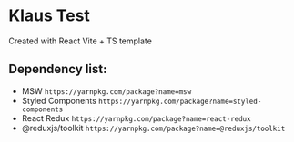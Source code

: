 # Klaus Test

Created with React Vite + TS template

## Dependency list:

- MSW `https://yarnpkg.com/package?name=msw`
- Styled Components `https://yarnpkg.com/package?name=styled-components`
- React Redux `https://yarnpkg.com/package?name=react-redux`
- @reduxjs/toolkit `https://yarnpkg.com/package?name=@reduxjs/toolkit`
